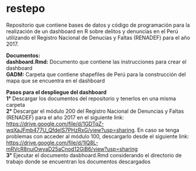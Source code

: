 # restepo
Repositorio que contiene bases de datos y código de programación para la realización de un dashboard en R sobre delitos y denuncias en el Perú utilizando el Registro Nacional de Denucias y Faltas (RENADEF) para el año 2017.<br />

<b>Documentos:</b><br />
<b>dashboard.Rmd:</b> Documento que contiene las instrucciones para crear el dashboard<br />
<b>GADM:</b> Carpeta que contiene shapefiles de Perú para la construcción del mapa que se encuentra en el dashboard<br />

<b>Pasos para el despliegue del dashboard</b><br />
<b>1°</b> Descargar los documentos del repositorio y tenerlos en una misma carpeta <br />
<b>2°</b> Descargar el módulo 200 del Registro Nacional de Denuncias y Faltas (RENADEF) para el año 2017 en el siguiente link:  https://drive.google.com/file/d/1GDTqZ-wqXaJFmb477U_QfdeIS7PHzRxG/view?usp=sharing. En caso se tenga problemas con acceder al módulo 100, descargarlo desde el siguiente link: https://drive.google.com/file/d/1lQ8L-mRVcR8nuiOwyaD25aCnod12GiB6/view?usp=sharing <br />
<b>3°</b> Ejecutar el documento dasbhoard.Rmd considerando el directorio de trabajo donde se encuentran los documentos descargados
